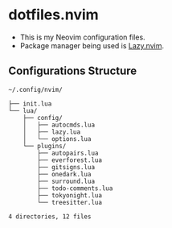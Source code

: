 # dotfiles.nvim

- This is my Neovim configuration files.
- Package manager being used is [Lazy.nvim](https://github.com/folke/lazy.nvim).

## Configurations Structure

```text
~/.config/nvim/

├── init.lua
└── lua/
    ├── config/
    │   ├── autocmds.lua
    │   ├── lazy.lua
    │   └── options.lua
    └── plugins/
        ├── autopairs.lua
        ├── everforest.lua
        ├── gitsigns.lua
        ├── onedark.lua
        ├── surround.lua
        ├── todo-comments.lua
        ├── tokyonight.lua
        └── treesitter.lua

4 directories, 12 files
```
